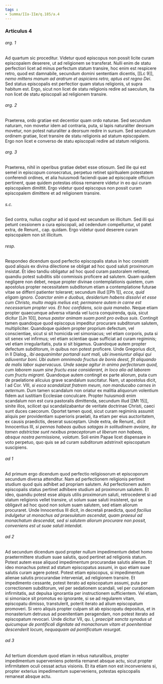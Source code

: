 ```yaml
---
tags : 
- Summa/IIa-IIæ/q.185/a.4
---
```


### Articulus 4

###### arg. 1
Ad quartum sic proceditur. Videtur quod episcopus non possit licite curam episcopalem deserere, ut ad religionem se transferat. Nulli enim de statu perfectiori licet ad minus perfectum statum transire, hoc enim est respicere retro, quod est damnabile, secundum domini sententiam dicentis, [[Lc 9]], *nemo mittens manum ad aratrum et aspiciens retro, aptus est regno Dei*. Sed status episcopalis est perfectior quam status religionis, ut supra habitum est. Ergo, sicut non licet de statu religionis redire ad saeculum, ita non licet de statu episcopali ad religionem transire.

###### arg. 2
Praeterea, ordo gratiae est decentior quam ordo naturae. Sed secundum naturam, non movetur idem ad contraria, puta, si lapis naturaliter deorsum movetur, non potest naturaliter a deorsum redire in sursum. Sed secundum ordinem gratiae, licet transire de statu religionis ad statum episcopalem. Ergo non licet e converso de statu episcopali redire ad statum religionis.

###### arg. 3
Praeterea, nihil in operibus gratiae debet esse otiosum. Sed ille qui est semel in episcopum consecratus, perpetuo retinet spiritualem potestatem conferendi ordines, et alia huiusmodi faciendi quae ad episcopale officium pertinent, quae quidem potestas otiosa remanere videtur in eo qui curam episcopalem dimittit. Ergo videtur quod episcopus non possit curam episcopalem dimittere et ad religionem transire.

###### s.c.
Sed contra, nullus cogitur ad id quod est secundum se illicitum. Sed illi qui petunt cessionem a cura episcopali, ad cedendum compelluntur, ut patet extra, de Renunt., cap. quidam. Ergo videtur quod deserere curam episcopalem non sit illicitum.

###### resp.
Respondeo dicendum quod perfectio episcopalis status in hoc consistit quod aliquis ex divina dilectione se obligat ad hoc quod saluti proximorum insistat. Et ideo tandiu obligatur ad hoc quod curam pastoralem retineat, quandiu potest subditis sibi commissis proficere ad salutem. Quam quidem negligere non debet, neque propter divinae contemplationis quietem, cum apostolus propter necessitatem subditorum etiam a contemplatione futurae vitae se differri patienter toleraret; secundum illud [[Ph 1]], *ecce, quid eligam ignoro. Coarctor enim e duobus, desiderium habens dissolvi et esse cum Christo, multo magis melius est; permanere autem in carne est necessarium propter vos. Et hoc confidens, scio quia manebo*. Neque etiam propter quaecumque adversa vitanda vel lucra conquirenda, quia, sicut dicitur [[Jn 10]], *bonus pastor animam suam ponit pro ovibus suis*. Contingit tamen quandoque quod episcopus impeditur procurare subditorum salutem, multipliciter. Quandoque quidem propter proprium defectum, vel conscientiae, sicut si sit homicida vel simoniacus; vel etiam corporis, puta si sit senex vel infirmus; vel etiam scientiae quae sufficiat ad curam regiminis; vel etiam irregularitatis, puta si sit bigamus. Quandoque autem propter defectum subditorum, in quibus non potest proficere. Unde Gregorius dicit, in II Dialog., *ibi aequanimiter portandi sunt mali, ubi inveniuntur aliqui qui adiuventur boni. Ubi autem omnimodo fructus de bonis deest, fit aliquando de malis labor supervacuus. Unde saepe agitur in animo perfectorum quod, cum laborem suum sine fructu esse considerant, in loco alio ad laborem cum fructu migrant*. Quandoque autem contingit ex parte aliorum, puta cum de praelatione alicuius grave scandalum suscitatur. Nam, ut apostolus dicit, I ad Cor. VIII, *si esca scandalizat fratrem meum, non manducabo carnes in aeternum*. Dum tamen scandalum non oriatur ex malitia aliquorum volentium fidem aut iustitiam Ecclesiae conculcare. Propter huiusmodi enim scandalum non est cura pastoralis dimittenda, secundum illud [[Mt 15]], sinite illos, scilicet qui scandalizabantur de veritate doctrinae Christi, caeci sunt duces caecorum. Oportet tamen quod, sicut curam regiminis assumit aliquis per providentiam superioris praelati, ita etiam per eius auctoritatem, ex causis praedictis, deserat susceptam. Unde extra, de Renunt., dicit Innocentius III, *si pennas habeas quibus satagas in solitudinem avolare, ita tamen adstrictae sunt nexibus praeceptorum ut liberum non habeas, absque nostra permissione, volatum*. Soli enim Papae licet dispensare in voto perpetuo, quo quis se ad curam subditorum adstrinxit episcopatum suscipiens.

###### ad 1
Ad primum ergo dicendum quod perfectio religiosorum et episcoporum secundum diversa attenditur. Nam ad perfectionem religionis pertinet studium quod quis adhibet ad propriam salutem. Ad perfectionem autem episcopalis status pertinet adhibere studium ad proximorum salutem. Et ideo, quandiu potest esse aliquis utilis proximorum saluti, retrocederet si ad statum religionis vellet transire, ut solum suae saluti insisteret, qui se obligavit ad hoc quod non solum suam salutem, sed etiam aliorum procuraret. Unde Innocentius III dicit, in decretali praedicta, quod *facilius indulgetur ut monachus ad praesulatum ascendat, quam praesul ad monachatum descendat, sed si salutem aliorum procurare non possit, conveniens est ut suae saluti intendat*.

###### ad 2
Ad secundum dicendum quod propter nullum impedimentum debet homo praetermittere studium suae salutis, quod pertinet ad religionis statum. Potest autem esse aliquod impedimentum procurandae salutis alienae. Et ideo monachus potest ad statum episcopatus assumi, in quo etiam suae salutis curam agere potest. Potest etiam episcopus, si impedimentum alienae salutis procurandae interveniat, ad religionem transire. Et impedimento cessante, potest iterato ad episcopatum assumi, puta per correctionem subditorum, vel per sedationem scandali, vel per curationem infirmitatis, aut depulsa ignorantia per instructionem sufficientem. Vel etiam, si simoniace sit promotus eo ignorante, si se ad regularem vitam, episcopatu dimisso, transtulerit, poterit iterato ad alium episcopatum promoveri. Si vero aliquis propter culpam sit ab episcopatu depositus, et in monasterium detrusus ad poenitentiam peragendam, non potest iterato ad episcopatum revocari. Unde dicitur VII, qu. I, *praecipit sancta synodus ut quicumque de pontificali dignitate ad monachorum vitam et poenitentiae descenderit locum, nequaquam ad pontificatum resurgat*.

###### ad 3
Ad tertium dicendum quod etiam in rebus naturalibus, propter impedimentum superveniens potentia remanet absque actu, sicut propter infirmitatem oculi cessat actus visionis. Et ita etiam non est inconveniens si, propter exterius impedimentum superveniens, potestas episcopalis remaneat absque actu.


